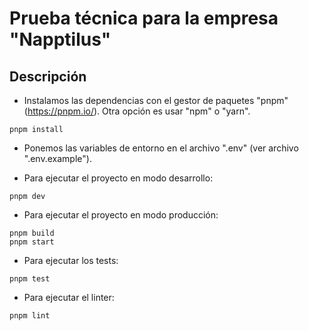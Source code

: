 # Prueba técnica para la empresa "Napptilus"

## Descripción

- Instalamos las dependencias con el gestor de paquetes "pnpm" (https://pnpm.io/). Otra opción es usar "npm" o "yarn".

```
pnpm install
```

- Ponemos las variables de entorno en el archivo ".env" (ver archivo ".env.example").

- Para ejecutar el proyecto en modo desarrollo:

```
pnpm dev
```

- Para ejecutar el proyecto en modo producción:

```
pnpm build
pnpm start
```

- Para ejecutar los tests:

```
pnpm test
```

- Para ejecutar el linter:

```
pnpm lint
```
